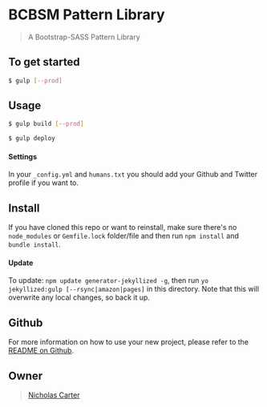 # BCBSM Pattern Library

> A Bootstrap-SASS Pattern Library

## To get started

```sh
$ gulp [--prod]
```

## Usage

```sh
$ gulp build [--prod]
```

```sh
$ gulp deploy
```

#### Settings
In your `_config.yml` and `humans.txt` you should add your Github and Twitter
profile if you want to.

## Install
If you have cloned this repo or want to reinstall, make sure there&#39;s no
`node_modules` or `Gemfile.lock` folder/file and then run `npm install` and
`bundle install`.

#### Update
To update: `npm update generator-jekyllized -g`, then run `yo jekyllized:gulp
[--rsync|amazon|pages]` in this directory. Note that this will overwrite any
local changes, so back it up.

## Github
For more information on how to use your new project, please refer to the [README
on Github](https://github.com/sondr3/generator-jekyllized).

## Owner

> [Nicholas Carter](https://nicholas-b-carter.github.io/jekyll-strap-sass-browser-sync-patterns/)
